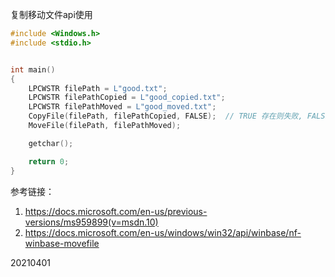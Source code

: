 复制移动文件api使用  

```c++
#include <Windows.h>
#include <stdio.h>


int main()
{
	LPCWSTR filePath = L"good.txt";
	LPCWSTR filePathCopied = L"good_copied.txt";
	LPCWSTR filePathMoved = L"good_moved.txt";
	CopyFile(filePath, filePathCopied, FALSE);  // TRUE 存在则失败, FALSE 存在则覆盖
	MoveFile(filePath, filePathMoved);

	getchar();

	return 0;
}
```


参考链接：  
1. https://docs.microsoft.com/en-us/previous-versions/ms959899(v=msdn.10)
2. https://docs.microsoft.com/en-us/windows/win32/api/winbase/nf-winbase-movefile


20210401  
